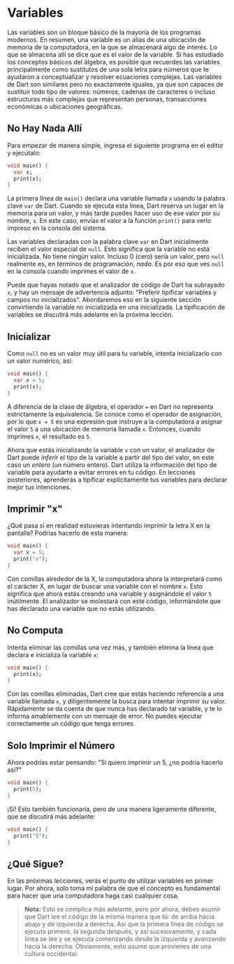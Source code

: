 # Variables

Las variables son un bloque básico de la mayoría de los programas modernos. En resumen, una variable es un alias de una ubicación de memoria de la computadora, en la que se almacenará algo de interés. Lo que se almacena allí se dice que es el valor de la variable. Si has estudiado los conceptos básicos del álgebra, es posible que recuerdes las variables principalmente como sustitutos de una sola letra para números que te ayudaron a conceptualizar y resolver ecuaciones complejas. Las variables de Dart son similares pero no exactamente iguales, ya que son capaces de sustituir todo tipo de valores: números, cadenas de caracteres o incluso estructuras más complejas que representan personas, transacciones económicas o ubicaciones geográficas.

## No Hay Nada Allí
Para empezar de manera simple, ingresa el siguiente programa en el editor y ejecútalo:

```dart
void main() {
  var x;
  print(x);
}
```

La primera línea de `main()` declara una variable llamada `x` usando la palabra clave `var` de Dart. Cuando se ejecuta esta línea, Dart reserva un lugar en la memoria para un valor, y más tarde puedes hacer uso de ese valor por su nombre, `x`. En este caso, envías el valor a la función `print()` para verlo impreso en la consola del sistema.

Las variables declaradas con la palabra clave `var` en Dart inicialmente reciben el valor especial de `null`. Esto significa que la variable no está inicializada. No tiene ningún valor. Incluso 0 (cero) sería un valor, pero `null` realmente es, en términos de programación, _nada_. Es por eso que ves `null` en la consola cuando imprimes el valor de `x`.

Puede que hayas notado que el analizador de código de Dart ha subrayado `x`, y hay un mensaje de advertencia adjunto: "Preferir tipificar variables y campos no inicializados". Abordaremos eso en la siguiente sección convirtiendo la variable no inicializada en una inicializada. La tipificación de variables se discutirá más adelante en la próxima lección.

## Inicializar
Como `null` no es un valor muy útil para tu variable, intenta inicializarlo con un valor numérico, así:

```dart
void main() {
  var x = 5;
  print(x);
}
```

A diferencia de la clase de álgebra, el operador `=` en Dart no representa estrictamente la equivalencia. Se conoce como el operador de asignación, por lo que `x = 5` es una expresión que instruye a la computadora a asignar el valor `5` a una ubicación de memoria llamada `x`. Entonces, cuando imprimes `x`, el resultado es `5`.

Ahora que estás inicializando la variable `x` con un valor, el analizador de Dart puede *inferir* el tipo de la variable a partir del tipo del valor, en este caso un *entero* (un número entero). Dart utiliza la información del tipo de variable para ayudarte a evitar errores en tu código. En lecciones posteriores, aprenderás a tipificar explícitamente tus variables para declarar mejor tus intenciones.

## Imprimir "x"
¿Qué pasa si en realidad estuvieras intentando imprimir la letra X en la pantalla? Podrías hacerlo de esta manera:

```dart
void main() {
  var x = 5;
  print("x");
}
```

Con comillas alrededor de la X, la computadora ahora la interpretará como el carácter X, en lugar de buscar una variable con el nombre `x`. Esto significa que ahora estás creando una variable y asignándole el valor `5` inútilmente. El analizador se molestará con este código, informándote que has declarado una variable que no estás utilizando.

## No Computa
Intenta eliminar las comillas una vez más, y también elimina la línea que declara e inicializa la variable `x`:

```dart
void main() {
  print(x);
}
```

Con las comillas eliminadas, Dart cree que estás haciendo referencia a una variable llamada `x`, y diligentemente la busca para intentar imprimir su valor. Rápidamente se da cuenta de que nunca has declarado tal variable, y te lo informa amablemente con un mensaje de error. No puedes ejecutar correctamente un código que tenga errores.

## Solo Imprimir el Número
Ahora podrías estar pensando: "Si quiero imprimir un 5, ¿no podría hacerlo así?"

```dart
void main() {
  print(5);
}
```

¡Sí! Esto también funcionaría, pero de una manera ligeramente diferente, que se discutirá más adelante:

```dart
void main() {
  print("5");
}
```

## ¿Qué Sigue?
En las próximas lecciones, verás el punto de utilizar variables en primer lugar. Por ahora, solo toma mi palabra de que el concepto es fundamental para hacer que una computadora haga casi cualquier cosa.

> **Nota:** Esto se complica más adelante, pero por ahora, debes asumir que Dart lee el código de la misma manera que tú: de arriba hacia abajo y de izquierda a derecha. Así que la primera línea de código se ejecuta primero, la segunda después, y así sucesivamente, y cada línea se lee y se ejecuta comenzando desde la izquierda y avanzando hacia la derecha. Obviamente, esto asume que provienes de una cultura occidental.